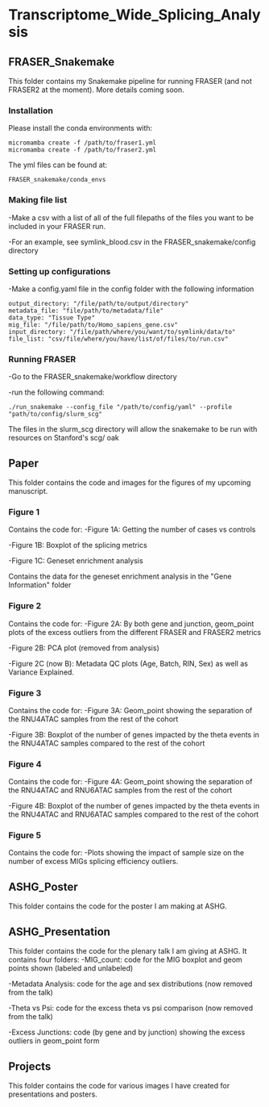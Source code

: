 # Transcriptome_Wide_Splicing_Analysis

## FRASER_Snakemake
This folder contains my Snakemake pipeline for running FRASER (and not FRASER2 at the moment).
More details coming soon.

### Installation
Please install the conda environments with:
```
micromamba create -f /path/to/fraser1.yml
micromamba create -f /path/to/fraser2.yml
```

The yml files can be found at:
```
FRASER_snakemake/conda_envs
```
### Making file list
-Make a csv with a list of all of the full filepaths of the files you want to be included in your FRASER run. 

-For an example, see symlink_blood.csv in the FRASER_snakemake/config directory

### Setting up configurations
-Make a config.yaml file in the config folder with the following information
```
output_directory: "/file/path/to/output/directory"
metadata_file: "file/path/to/metadata/file"
data_type: "Tissue Type"
mig_file: "/file/path/to/Homo_sapiens_gene.csv"
input_directory: "/file/path/where/you/want/to/symlink/data/to"
file_list: "csv/file/where/you/have/list/of/files/to/run.csv"
```
### Running FRASER
-Go to the FRASER_snakemake/workflow directory

-run the following command:
```
./run_snakemake --config_file "/path/to/config/yaml" --profile "path/to/config/slurm_scg"
```

The files in the slurm_scg directory will allow the snakemake to be run with resources on Stanford's scg/ oak

## Paper
This folder contains the code and images for the figures of my upcoming manuscript. 
### Figure 1
Contains the code for:
-Figure 1A: Getting the number of cases vs controls

-Figure 1B: Boxplot of the splicing metrics

-Figure 1C: Geneset enrichment analysis

Contains the data for the geneset enrichment analysis in the "Gene Information" folder

### Figure 2
Contains the code for:
-Figure 2A: By both gene and junction, geom_point plots of the excess outliers from the different FRASER and FRASER2 metrics

-Figure 2B: PCA plot (removed from analysis)

-Figure 2C (now B): Metadata QC plots (Age, Batch, RIN, Sex) as well as Variance Explained. 

### Figure 3
Contains the code for:
-Figure 3A: Geom_point showing the separation of the RNU4ATAC samples from the rest of the cohort 

-Figure 3B: Boxplot of the number of genes impacted by the theta events in the RNU4ATAC samples compared to the rest of the cohort

### Figure 4
Contains the code for:
-Figure 4A: Geom_point showing the separation of the RNU4ATAC and RNU6ATAC samples from the rest of the cohort 

-Figure 4B: Boxplot of the number of genes impacted by the theta events in the RNU4ATAC and RNU6ATAC samples compared to the rest of the cohort

### Figure 5
Contains the code for:
-Plots showing the impact of sample size on the number of excess MIGs splicing efficiency outliers. 

## ASHG_Poster
This folder contains the code for the poster I am making at ASHG.

## ASHG_Presentation
This folder contains the code for the plenary talk I am giving at ASHG. It contains four folders: 
-MIG_count: code for the MIG boxplot and geom points shown (labeled and unlabeled) 

-Metadata Analysis: code for the age and sex distributions (now removed from the talk)

-Theta vs Psi: code for the excess theta vs psi comparison (now removed from the talk)

-Excess Junctions: code (by gene and by junction) showing the excess outliers in geom_point form

## Projects
This folder contains the code for various images I have created for presentations and posters. 
